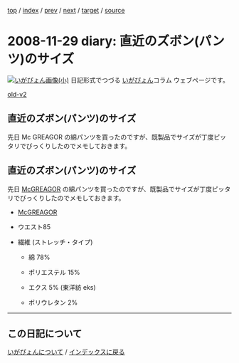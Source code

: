 [top](https://igapyon.github.io/diary/) 
 / [index](https://igapyon.github.io/diary/2008/index.html) 
 / [prev](https://igapyon.github.io/diary/2008/ig081130.html) 
 / [next](https://igapyon.github.io/diary/2008/ig081128.html) 
 / [target](https://igapyon.github.io/diary/2008/ig081129.html) 
 / [source](https://github.com/igapyon/diary/blob/gh-pages/2008/ig081129.html.src.md) 

2008-11-29 diary: 直近のズボン(パンツ)のサイズ
=====================================================================================================
[![いがぴょん画像(小)](https://igapyon.github.io/diary/images/iga200306s.jpg "いがぴょん")](https://igapyon.github.io/diary/memo/memoigapyon.html) 日記形式でつづる [いがぴょん](https://igapyon.github.io/diary/memo/memoigapyon.html)コラム ウェブページです。

[old-v2](ig081129-orig.html)

## 直近のズボン(パンツ)のサイズ

先日 Mc GREAGOR の綿パンツを買ったのですが、既製品でサイズが丁度ピッタリでびっくりしたのでメモしておきます。


## 直近のズボン(パンツ)のサイズ

先日 [McGREAGOR](http://www.nichimen-infinity.co.jp/) の綿パンツを買ったのですが、既製品でサイズが丁度ピッタリでびっくりしたのでメモしておきます。

* [McGREAGOR](http://www.nichimen-infinity.co.jp/)
  
* ウエスト85
  
  
* 繊維 (ストレッチ・タイプ)
  
  * 綿 78%
    
  * ポリエステル 15%
    
  * エクス 5% (東洋紡 eks)
    
  * ポリウレタン 2%

----------------------------------------------------------------------------------------------------

## この日記について
[いがぴょんについて](https://igapyon.github.io/diary/memo/memoigapyon.html) / [インデックスに戻る](https://igapyon.github.io/diary/idxall.html)
